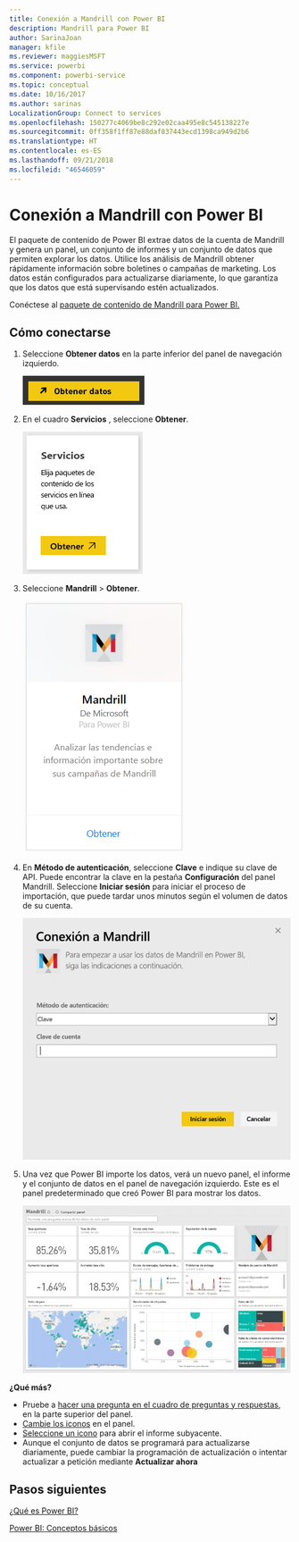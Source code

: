 ```yaml
---
title: Conexión a Mandrill con Power BI
description: Mandrill para Power BI
author: SarinaJoan
manager: kfile
ms.reviewer: maggiesMSFT
ms.service: powerbi
ms.component: powerbi-service
ms.topic: conceptual
ms.date: 10/16/2017
ms.author: sarinas
LocalizationGroup: Connect to services
ms.openlocfilehash: 150277c4069be8c292e02caa495e8c545138227e
ms.sourcegitcommit: 0ff358f1ff87e88daf837443ecd1398ca949d2b6
ms.translationtype: HT
ms.contentlocale: es-ES
ms.lasthandoff: 09/21/2018
ms.locfileid: "46546059"
---
```

# <a name="connect-to-mandrill-with-power-bi"></a>Conexión a Mandrill con Power BI
El paquete de contenido de Power BI extrae datos de la cuenta de Mandrill y genera un panel, un conjunto de informes y un conjunto de datos que permiten explorar los datos. Utilice los análisis de Mandrill obtener rápidamente información sobre boletines o campañas de marketing. Los datos están configurados para actualizarse diariamente, lo que garantiza que los datos que está supervisando estén actualizados.

Conéctese al [paquete de contenido de Mandrill para Power BI.](http://app.powerbi.com/getdata/services/mandrill)

## <a name="how-to-connect"></a>Cómo conectarse
1. Seleccione **Obtener datos** en la parte inferior del panel de navegación izquierdo.
   
    ![](media/service-connect-to-mandrill/getdata.png)
2. En el cuadro **Servicios** , seleccione **Obtener**.
   
    ![](media/service-connect-to-mandrill/services.png)
3. Seleccione **Mandrill** > **Obtener**.
   
    ![](media/service-connect-to-mandrill/mandrill.png)
4. En **Método de autenticación**, seleccione **Clave** e indique su clave de API. Puede encontrar la clave en la pestaña **Configuración** del panel Mandrill. Seleccione **Iniciar sesión** para iniciar el proceso de importación, que puede tardar unos minutos según el volumen de datos de su cuenta.
   
    ![](media/service-connect-to-mandrill/auth.png)
5. Una vez que Power BI importe los datos, verá un nuevo panel, el informe y el conjunto de datos en el panel de navegación izquierdo. Este es el panel predeterminado que creó Power BI para mostrar los datos.
   
    ![](media/service-connect-to-mandrill/mandrill-dashboard1.jpg)

**¿Qué más?**

* Pruebe a [hacer una pregunta en el cuadro de preguntas y respuestas](consumer/end-user-q-and-a.md), en la parte superior del panel.
* [Cambie los iconos](service-dashboard-edit-tile.md) en el panel.
* [Seleccione un icono](consumer/end-user-tiles.md) para abrir el informe subyacente.
* Aunque el conjunto de datos se programará para actualizarse diariamente, puede cambiar la programación de actualización o intentar actualizar a petición mediante **Actualizar ahora**

## <a name="next-steps"></a>Pasos siguientes
[¿Qué es Power BI?](power-bi-overview.md)

[Power BI: Conceptos básicos](consumer/end-user-basic-concepts.md)

